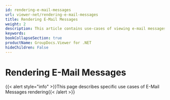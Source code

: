 ```yaml
---
id: rendering-e-mail-messages
url: viewer-net/rendering-e-mail-messages
title: Rendering E-Mail Messages
weight: 2
description: This article contains use-cases of viewing e-mail messages with GroupDocs.Viewer within your .NET applications.
keywords: 
bookCollapseSection: true
productName: GroupDocs.Viewer for .NET
hideChildren: False
---
```

# Rendering E-Mail Messages

{{< alert style="info" >}}This page describes specific use cases of E-Mail Messages rendering{{< /alert >}}
